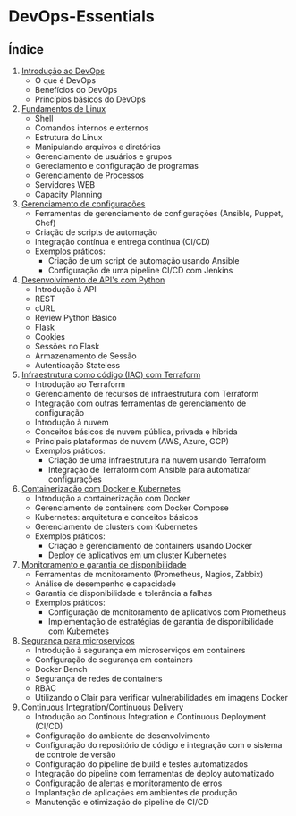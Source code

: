 # DevOps-Essentials

## Índice
1. [Introdução ao DevOps](./docs/01-introducao.md)
    - O que é DevOps
    - Benefícios do DevOps
    - Princípios básicos do DevOps
2. [Fundamentos de Linux](./docs/02-linux.md)
    - Shell
    - Comandos internos e externos
    - Estrutura do Linux
    - Manipulando arquivos e diretórios
    - Gerenciamento de usuários e grupos
    - Gereciamento e configuração de programas
    - Gerenciamento de Processos
    - Servidores WEB
    - Capacity Planning
3. [Gerenciamento de configurações](./docs/03-configuracao.md)
    - Ferramentas de gerenciamento de configurações (Ansible, Puppet, Chef)
    - Criação de scripts de automação
    - Integração contínua e entrega contínua (CI/CD)
    - Exemplos práticos:
      - Criação de um script de automação usando Ansible
      - Configuração de uma pipeline CI/CD com Jenkins
4. [Desenvolvimento de API's com Python](docs/08-programacao.md)
    - Introdução à API
    - REST
    - cURL
    - Review Python Básico
    - Flask
    - Cookies
    - Sessões no Flask
    - Armazenamento de Sessão
    - Autenticação Stateless
5. [Infraestrutura como código (IAC) com Terraform](./docs/04-iac.md)
    - Introdução ao Terraform
    - Gerenciamento de recursos de infraestrutura com Terraform
    - Integração com outras ferramentas de gerenciamento de configuração
    - Introdução à nuvem
    - Conceitos básicos de nuvem pública, privada e híbrida
    - Principais plataformas de nuvem (AWS, Azure, GCP)
    - Exemplos práticos:
      - Criação de uma infraestrutura na nuvem usando Terraform
      - Integração de Terraform com Ansible para automatizar configurações
6. [Containerização com Docker e Kubernetes](./docs/05-containers.md)
    - Introdução a containerização com Docker
    - Gerenciamento de containers com Docker Compose
    - Kubernetes: arquitetura e conceitos básicos
    - Gerenciamento de clusters com Kubernetes
    - Exemplos práticos:
      - Criação e gerenciamento de containers usando Docker
      - Deploy de aplicativos em um cluster Kubernetes
7. [Monitoramento e garantia de disponibilidade](./docs/06-monitoramento.md)
    - Ferramentas de monitoramento (Prometheus, Nagios, Zabbix)
    - Análise de desempenho e capacidade
    - Garantia de disponibilidade e tolerância a falhas
    - Exemplos práticos:
      - Configuração de monitoramento de aplicativos com Prometheus
      - Implementação de estratégias de garantia de disponibilidade com Kubernetes
8. [Segurança para microserviços](./docs/07-seguranca.md)
    - Introdução à segurança em microserviços em containers
    - Configuração de segurança em containers
    - Docker Bench
    - Segurança de redes de containers
    - RBAC
    - Utilizando o Clair para verificar vulnerabilidades em imagens Docker
9. [Continuous Integration/Continuous Delivery](./docs/cicd.md)
    - Introdução ao Continous Integration e Continuous Deployment (CI/CD)
    - Configuração do ambiente de desenvolvimento
    - Configuração do repositório de código e integração com o sistema de controle de versão
    - Configuração do pipeline de build e testes automatizados
    - Integração do pipeline com ferramentas de deploy automatizado
    - Configuração de alertas e monitoramento de erros
    - Implantação de aplicações em ambientes de produção
    - Manutenção e otimização do pipeline de CI/CD